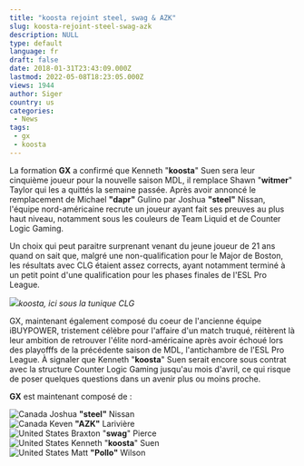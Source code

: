 ```yaml
---
title: "koosta rejoint steel, swag & AZK"
slug: koosta-rejoint-steel-swag-azk
description: NULL
type: default
language: fr
draft: false
date: 2018-01-31T23:43:09.000Z
lastmod: 2022-05-08T18:23:05.000Z
views: 1944
author: Siger
country: us
categories:
 - News
tags:
 - gx
 - koosta
---
```

La formation **GX** a confirmé que Kenneth "**koosta**" Suen sera leur cinquième joueur pour la nouvelle saison MDL, il remplace Shawn "**witmer**" Taylor qui les a quittés la semaine passée. Après avoir annoncé le remplacement de Michael **"dapr"** Gulino par Joshua **"steel"** Nissan, l'équipe nord-américaine recrute un joueur ayant fait ses preuves au plus haut niveau, notamment sous les couleurs de Team Liquid et de Counter Logic Gaming. 

Un choix qui peut paraitre surprenant venant du jeune joueur de 21 ans quand on sait que, malgré une non-qualification pour le Major de Boston, les résultats avec CLG étaient assez corrects, ayant notamment terminé à un petit point d'une qualification pour les phases finales de l'ESL Pro League.

![](https://flickshot-ue.s3.eu-west-2.amazonaws.com/flickshot/article/5a724554e822a/images/Usjcf5oa7UGYQ8wBsFgvaO8Xhos3ibbU1yz2aLN2.jpeg)_koosta, ici sous la tunique CLG_

GX, maintenant également composé du coeur de l'ancienne équipe iBUYPOWER, tristement célèbre pour l'affaire d'un match truqué, réitèrent là leur ambition de retrouver l'élite nord-américaine après avoir échoué lors des playofffs de la précédente saison de MDL, l'antichambre de l'ESL Pro League. À signaler que Kenneth "**koosta**" Suen serait encore sous contrat avec la structure Counter Logic Gaming jusqu'au mois d'avril, ce qui risque de poser quelques questions dans un avenir plus ou moins proche.

**GX** est maintenant composé de :

![Canada](/images/countries/ca.svg)⁠ Joshua **"steel"** Nissan  
![Canada](/images/countries/ca.svg)⁠ Keven **"AZK"** Larivière  
![United States](/images/countries/us.svg)⁠ Braxton "**swag**" Pierce  
![United States](/images/countries/us.svg)⁠ Kenneth "**koosta**" Suen  
![United States](/images/countries/us.svg)⁠ Matt **"Pollo"** Wilson
